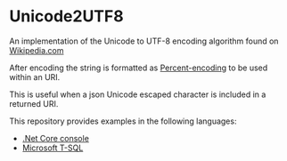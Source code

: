 # Unicode2UTF8
An implementation of the Unicode to UTF-8 encoding algorithm found on [Wikipedia.com](https://en.wikipedia.org/wiki/UTF-8#Encoding)

After encoding the string is formatted as [Percent-encoding](https://en.wikipedia.org/wiki/Percent-encoding) to be used within an URI.

This is useful when a json Unicode escaped character is included in a returned URI.

This repository provides examples in the following languages:
- [.Net Core console](NetCore)
- [Microsoft T-SQL](MsSQL)
